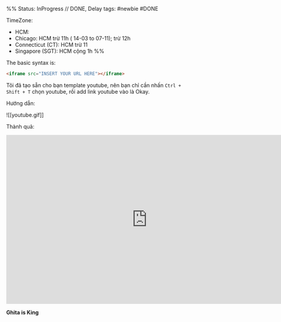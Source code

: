 %%
Status: InProgress 							// DONE, Delay
tags: #newbie #DONE   

TimeZone: 
- HCM: 
- Chicago: HCM trừ 11h ( 14-03 to 07-11); trừ 12h
- Connecticut (CT): HCM trừ 11 
- Singapore (SGT): HCM cộng 1h
%%



The basic syntax is:

```html
<iframe src="INSERT YOUR URL HERE"></iframe>
```

Tôi đã tạo sẵn cho bạn template youtube, nên bạn chỉ cần nhấn `Ctrl + Shift + T` chọn youtube, rồi add link youtube vào là Okay.

Hướng dẫn:

![[youtube.gif]]

Thành quả:
<iframe width="750" height="450" src="https://www.youtube.com/watch?v=jXC9tuumjiA" title="YouTube video player" frameborder="0" autoplay="0" allow="accelerometer; clipboard-write; encrypted-media; gyroscope; picture-in-picture" allowfullscreen></iframe>


**Ghita is King**